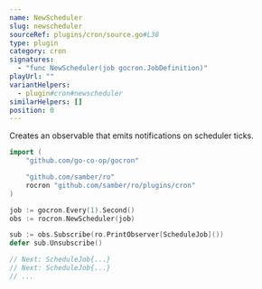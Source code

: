 ```yaml
---
name: NewScheduler
slug: newscheduler
sourceRef: plugins/cron/source.go#L38
type: plugin
category: cron
signatures:
  - "func NewScheduler(job gocron.JobDefinition)"
playUrl: ""
variantHelpers:
  - plugin#cron#newscheduler
similarHelpers: []
position: 0
---
```


Creates an observable that emits notifications on scheduler ticks.

```go
import (
    "github.com/go-co-op/gocron"

    "github.com/samber/ro"
    rocron "github.com/samber/ro/plugins/cron"
)

job := gocron.Every(1).Second()
obs := rocron.NewScheduler(job)

sub := obs.Subscribe(ro.PrintObserver[ScheduleJob]())
defer sub.Unsubscribe()

// Next: ScheduleJob{...}
// Next: ScheduleJob{...}
// ...
```